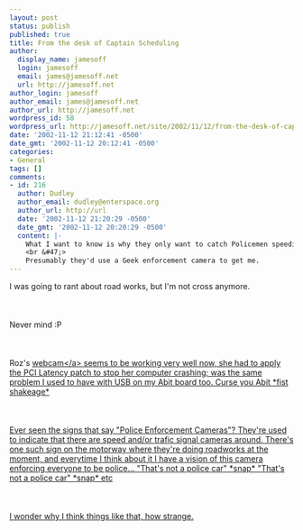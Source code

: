```yaml
---
layout: post
status: publish
published: true
title: From the desk of Captain Scheduling
author:
  display_name: jamesoff
  login: jamesoff
  email: james@jamesoff.net
  url: http://jamesoff.net
author_login: jamesoff
author_email: james@jamesoff.net
author_url: http://jamesoff.net
wordpress_id: 58
wordpress_url: http://jamesoff.net/site/2002/11/12/from-the-desk-of-captain-scheduling/
date: '2002-11-12 21:12:41 -0500'
date_gmt: '2002-11-12 20:12:41 -0500'
categories:
- General
tags: []
comments:
- id: 216
  author: Dudley
  author_email: dudley@enterspace.org
  author_url: http://url
  date: '2002-11-12 21:20:29 -0500'
  date_gmt: '2002-11-12 20:20:29 -0500'
  content: |-
    What I want to know is why they only want to catch Policemen speeding.<br &#47;>
    <br &#47;>
    Presumably they'd use a Geek enforcement camera to get me.
---
```

<p>I was going to rant about road works, but I'm not cross anymore.<br &#47;><br />
<br &#47;><br />
Never mind :P<br &#47;><br />
<br &#47;><br />
Roz's <a href="http:&#47;&#47;www.grooblehonk.co.uk&#47;webcams&#47;?order=roz" title="Roz's Webcam">webcam<&#47;a> seems to be working very well now, she had to apply the PCI Latency patch to stop her computer crashing; was the same problem I used to have with USB on my Abit board too. Curse you Abit *fist shakeage*<br &#47;><br />
<br &#47;><br />
Ever seen the signs that say "Police Enforcement Cameras"? They're used to indicate that there are speed and&#47;or trafic signal cameras around. There's one such sign on the motorway where they're doing roadworks at the moment, and everytime I think about it I have a vision of this camera enforcing everyone to be police... "That's not a police car" *snap* "That's not a police car" *snap* etc<br &#47;><br />
<br &#47;><br />
I wonder why I think things like that, how strange.</p>
